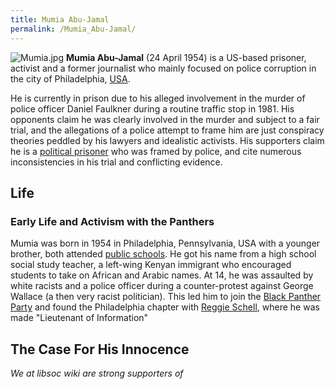 ```yaml
---
title: Mumia Abu-Jamal
permalink: /Mumia_Abu-Jamal/
---
```


![](Mumia.jpg "Mumia.jpg") **Mumia Abu-Jamal** (24 April 1954) is a
US-based prisoner, activist and a former journalist who mainly focused
on police corruption in the city of Philadelphia,
[USA](United_States_of_America.md "wikilink").

He is currently in prison due to his alleged involvement in the murder
of police officer Daniel Faulkner during a routine traffic stop in 1981.
His opponents claim he was clearly involved in the murder and subject to
a fair trial, and the allegations of a police attempt to frame him are
just conspiracy theories peddled by his lawyers and idealistic
activists. His supporters claim he is a [political
prisoner](Political_Repression_in_the_USA.md "wikilink") who was framed by
police, and cite numerous inconsistencies in his trial and conflicting
evidence.

## Life

### Early Life and Activism with the Panthers

Mumia was born in 1954 in Philadelphia, Pennsylvania, USA with a younger
brother, both attended [public schools](Prussian_Education.md "wikilink").
He got his name from a high school social study teacher, a left-wing
Kenyan immigrant who encouraged students to take on African and Arabic
names. At 14, he was assaulted by white racists and a police officer
during a counter-protest against George Wallace (a then very racist
politician). This led him to join the [Black Panther
Party](Black_Panther_Party.md "wikilink") and found the Philadelphia
chapter with [Reggie Schell](Reggie_Schell.md "wikilink"), where he was
made "Lieutenant of Information"

## The Case For His Innocence

*We at libsoc wiki are strong supporters of*